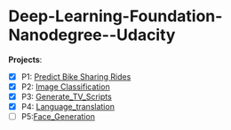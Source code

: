 # Deep-Learning-Foundation-Nanodegree--Udacity

**Projects**: 
- [x] P1: [Predict Bike Sharing Rides](/P1-Predict_Bike_Sharing_Rides/DLND-your-first-network/dlnd-your-first-neural-network.ipynb)   
- [x] P2: [Image Classification](/P2-Image_Classification/dlnd_image_classification.ipynb)
- [x] P3: [Generate_TV_Scripts](P3-Generate_TV_Scripts)
- [x] P4: [Language_translation](https://github.com/WenjinTao/language_translation)
- [ ] P5:[Face_Generation](P4-Face_Generation)
